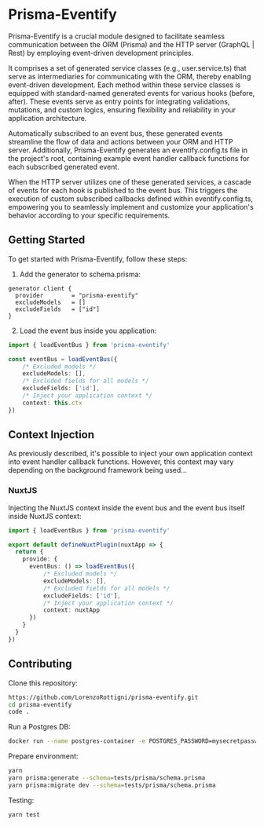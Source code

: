 # Prisma-Eventify

Prisma-Eventify is a crucial module designed to facilitate seamless communication between the ORM (Prisma) and the HTTP server (GraphQL | Rest) by employing event-driven development principles.

It comprises a set of generated service classes (e.g., user.service.ts) that serve as intermediaries for communicating with the ORM, thereby enabling event-driven development. Each method within these service classes is equipped with standard-named generated events for various hooks (before, after). These events serve as entry points for integrating validations, mutations, and custom logics, ensuring flexibility and reliability in your application architecture.

Automatically subscribed to an event bus, these generated events streamline the flow of data and actions between your ORM and HTTP server. Additionally, Prisma-Eventify generates an eventify.config.ts file in the project's root, containing example event handler callback functions for each subscribed generated event.

When the HTTP server utilizes one of these generated services, a cascade of events for each hook is published to the event bus. This triggers the execution of custom subscribed callbacks defined within eventify.config.ts, empowering you to seamlessly implement and customize your application's behavior according to your specific requirements.

## Getting Started

To get started with Prisma-Eventify, follow these steps:

1. Add the generator to schema.prisma:

```prisma
generator client {
  provider        = "prisma-eventify"
  excludeModels   = []
  excludeFields   = ["id"]
}
```

2. Load the event bus inside you application:

```typescript
import { loadEventBus } from 'prisma-eventify'

const eventBus = loadEventBus({
    /* Excluded models */
    excludeModels: [],
    /* Excluded fields for all models */
    excludeFields: ['id'],
    /* Inject your application context */
    context: this.ctx
})
```

## Context Injection

As previously described, it's possible to inject your own application context into event handler callback functions. However, this context may vary depending on the background framework being used...

### NuxtJS

Injecting the NuxtJS context inside the event bus and the event bus itself inside NuxtJS context:

```typescript
import { loadEventBus } from 'prisma-eventify'

export default defineNuxtPlugin(nuxtApp => {
  return {
    provide: {
      eventBus: () => loadEventBus({
          /* Excluded models */
          excludeModels: [],
          /* Excluded fields for all models */
          excludeFields: ['id'],
          /* Inject your application context */
          context: nuxtApp
      })
    }
  }
})
```

## Contributing

Clone this repository:

```bash
https://github.com/LorenzoRottigni/prisma-eventify.git
cd prisma-eventify
code .
```

Run a Postgres DB:
```bash
docker run --name postgres-container -e POSTGRES_PASSWORD=mysecretpassword -p 5432:5432 -d postgres
```

Prepare environment:
```bash
yarn
yarn prisma:generate --schema=tests/prisma/schema.prisma
yarn prisma:migrate dev --schema=tests/prisma/schema.prisma
```

Testing:
```bash
yarn test
```